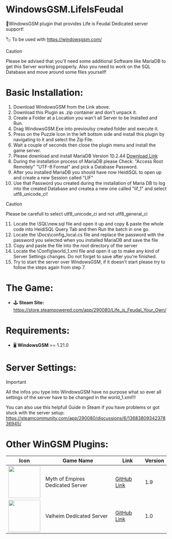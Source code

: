 # WindowsGSM.LifeIsFeudal
 🧩WindowsGSM plugin that provides Life is Feudal Dedicated server support!
 
 🏷️ To be used with https://windowsgsm.com/ 

> [!CAUTION]
> Please be advised that you'll need some additional Software like MariaDB to get this Server working propperly. Also you need to work on the SQL Database and move around some files yourself!

# Basic Installation: 
1. Download  WindowsGSM from the Link above.
2. Download this Plugin as .zip container and don't unpack it.
3. Create a Folder at a Location you wan't all Server to be Installed and Run.
4. Drag WindowsGSM.Exe into previoulsy created folder and execute it.
5. Press on the Puzzle Icon in the left bottom side and install this plugin by navigating to it and select the Zip File.
6. Wait a couple of seconds then close the plugin menu and install the game server.
7. Please download and install MariaDB Version 10.2.44 [Download Link](https://mariadb.org/download/?t=mariadb&o=true&p=mariadb&r=10.2.44&os=windows&cpu=x86_64&pkg=msi)
8. During the installation process of MariaDB please Check: "Access Root Remotely"  "UTF-8 Format" and pick a Database Password.
9. After you installed MariaDB you should have now HeidiSQL to open up and create a new Session called "LIF"
10. Use that Password you created during the installation of Maria DB to log into the created Database and createa a new one called "lif_1" and select utf8_unicode_ci!
> [!CAUTION]
> Please be carefull to select utf8_unicode_ci and not utf8_general_ci
11. Locate the \SQL\new.sql file and open it up and copy & paste the whole code into HeidiSQL Query Tab and then Run the batch in one go.
12. Locate the \Docs\config_local.cs file and replace the password with the password you selected when you installed MariaDB and save the file
13. Copy and paste the file into the root directory of the server
14. Locate the \Config\world_1.xml file and open it up to make any kind of Server Settings changes. Do not forget to save after you're finished.
15. Try to start the server over WindowsGSM, if it doesn't start please try to follow the steps again from step 7.


# The Game:
- 🕹️ **Steam Site:** https://store.steampowered.com/app/290080/Life_is_Feudal_Your_Own/

# Requirements:
- 🖥️ **WindowsGSM** >= 1.21.0

# Server Settings:
> [!IMPORTANT]
> All the infos you type into WindowsGSM have no purpose what so ever all settings of the server have to be changed in the world_1.xml!!!

You can also use this helpfull Guide in Steam if you have problems or got stuck with the server setup: https://steamcommunity.com/app/290080/discussions/6/1368380934237836945/

# Other WinGSM Plugins:
| Icon | Game Name | Link | Version |
| --- | --- | --- | --- |
| <img src="https://i.imgur.com/LI1uPIJ.png" width="100" height="100"> | Myth of Empires Dedicated Server | [GitHub Link](https://github.com/Sarpendon/WindowsGSM.MythofEmpires) | 1.9 |
| <img src="https://i.imgur.com/25x4Ohs.png" width="100" height="100"> | Valheim Dedicated Server | [GitHub Link](https://github.com/Sarpendon/WindowsGSM.Valheim) | 1.0 |
